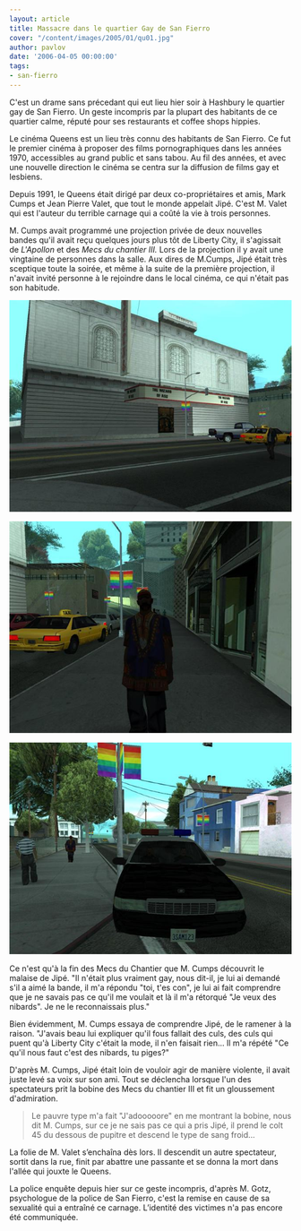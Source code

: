 ```yaml
---
layout: article
title: Massacre dans le quartier Gay de San Fierro
cover: "/content/images/2005/01/qu01.jpg"
author: pavlov
date: '2006-04-05 00:00:00'
tags:
- san-fierro
---
```


C'est un drame sans précedant qui eut lieu hier soir à Hashbury le quartier gay de San Fierro. Un geste incompris par la plupart des habitants de ce quartier calme, réputé pour ses restaurants et coffee shops hippies.

Le cinéma Queens est un lieu très connu des habitants de San Fierro. Ce fut le premier cinéma à proposer des films pornographiques dans les années 1970, accessibles au grand public et sans tabou. Au fil des années, et avec une nouvelle direction le cinéma se centra sur la diffusion de films gay et lesbiens.

Depuis 1991, le Queens était dirigé par deux co-propriétaires et amis, Mark Cumps et Jean Pierre Valet, que tout le monde appelait Jipé. C'est M. Valet qui est l'auteur du terrible carnage qui a coûté la vie à trois personnes.

M. Cumps avait programmé une projection privée de deux nouvelles bandes qu'il avait reçu quelques jours plus tôt de Liberty City, il s'agissait de _L'Apollon_ et des _Mecs du chantier III._ Lors de la projection il y avait une vingtaine de personnes dans la salle. Aux dires de M.Cumps, Jipé était très sceptique toute la soirée, et même à la suite de la première projection, il n'avait invité personne à le rejoindre dans le local cinéma, ce qui n'était pas son habitude.

![](  /content/images/2005/01/qu01.jpg)

![](  /content/images/2005/01/qu02.jpg)

![](  /content/images/2005/01/qu03.jpg)

Ce n'est qu'à la fin des Mecs du Chantier que M. Cumps découvrit le malaise de Jipé. "Il n'était plus vraiment gay, nous dit-il, je lui ai demandé s'il a aimé la bande, il m'a répondu "toi, t'es con", je lui ai fait comprendre que je ne savais pas ce qu'il me voulait et là il m'a rétorqué "Je veux des nibards". Je ne le reconnaissais plus."

Bien évidemment, M. Cumps essaya de comprendre Jipé, de le ramener à la raison. "J'avais beau lui expliquer qu'il fous fallait des culs, des culs qui puent qu'à Liberty City c'était la mode, il n'en faisait rien... Il m'a répété "Ce qu'il nous faut c'est des nibards, tu piges?"

D'après M. Cumps, Jipé était loin de vouloir agir de manière violente, il avait juste levé sa voix sur son ami. Tout se déclencha lorsque l'un des spectateurs prit la bobine des Mecs du chantier III et fit un gloussement d'admiration.

> Le pauvre type m'a fait "J'adooooore" en me montrant la bobine, nous dit M. Cumps, sur ce je ne sais pas ce qui a pris Jipé, il prend le colt 45 du dessous de pupitre et descend le type de sang froid...

La folie de M. Valet s’enchaîna dès lors. Il descendit un autre spectateur, sortit dans la rue, finit par abattre une passante et se donna la mort dans l'allée qui jouxte le Queens.

La police enquête depuis hier sur ce geste incompris, d'après M. Gotz, psychologue de la police de San Fierro, c'est la remise en cause de sa sexualité qui a entraîné ce carnage. L’identité des victimes n'a pas encore été communiquée.

<!--kg-card-end: markdown-->
